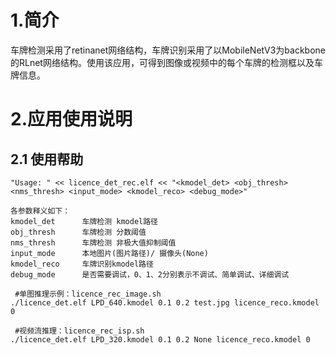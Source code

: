 # 1.简介

车牌检测采用了retinanet网络结构，车牌识别采用了以MobileNetV3为backbone的RLnet网络结构。使用该应用，可得到图像或视频中的每个车牌的检测框以及车牌信息。

# 2.应用使用说明

## 2.1 使用帮助

```
"Usage: " << licence_det_rec.elf << "<kmodel_det> <obj_thresh> <nms_thresh> <input_mode> <kmodel_reco> <debug_mode>"

各参数释义如下：
kmodel_det      车牌检测 kmodel路径
obj_thresh      车牌检测 分数阈值
nms_thresh      车牌检测 非极大值抑制阈值
input_mode      本地图片(图片路径)/ 摄像头(None) 
kmodel_reco     车牌识别kmodel路径 
debug_mode      是否需要调试，0、1、2分别表示不调试、简单调试、详细调试
 
 #单图推理示例：licence_rec_image.sh
./licence_det.elf LPD_640.kmodel 0.1 0.2 test.jpg licence_reco.kmodel 0

 #视频流推理：licence_rec_isp.sh
./licence_det.elf LPD_320.kmodel 0.1 0.2 None licence_reco.kmodel 0
```



